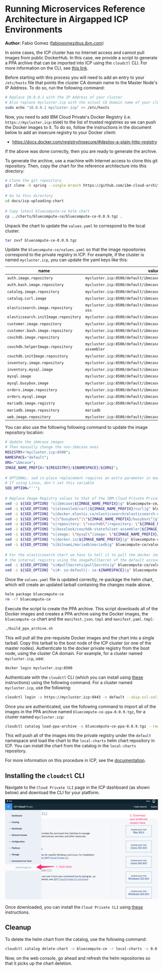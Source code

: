 # Running Microservices Reference Architecture in Airgapped ICP Environments
**Author:** Fabio Gomez (fabiogomez@us.ibm.com)

In some cases, the ICP cluster has no Internet access and cannot pull images from public DockerHub.  In this case, we provide a script to generate a PPA archive that can be imported into ICP using the `cloudctl` CLI.  For more information on the CLI, see [this link](https://www.ibm.com/support/knowledgecenter/en/SSBS6K_2.1.0/manage_cluster/install_cli.html).

Before starting with this process you will need to add an entry to your `/etc/hosts` file that points the cluster CA domain name to the Master Node's IP Address. To do so, run the following command:
```bash
# Replace 10.0.0.1 with the IP Address of your cluster
# Also replace mycluster.icp with the actual CA domain name of your cluster
sudo echo "10.0.0.1 mycluster.icp" >> /etc/hosts
```

Now, you need to add IBM Cloud Private's Docker Registry (i.e. `https://mycluster.icp:8500`) to the list of trusted registries so we can push the Docker images to it. To do so, follow the instructions in the document below to add an insecure registry to your Docker client:
* https://docs.docker.com/registry/insecure/#deploy-a-plain-http-registry

If the above was done correctly, then you are ready to generate the archive.

To generate the archive, use a machine with Internet access to clone this git repository. Then, copy the chart for the reference architecture into this directory:

```bash
# Clone the git repository
git clone -b spring --single-branch https://github.com/ibm-cloud-architecture/refarch-cloudnative-kubernetes

# Go to this directory
cd docs/icp-uploading-chart

# Copy latest bluecompute-ce helm chart
cp ../charts/bluecompute-ce/bluecompute-ce-0.0.9.tgz .
```

Unpack the chart to update the `values.yaml` to correspond to the local cluster.

```bash
tar zxvf bluecompute-ce-0.0.9.tgz
```

Update the `bluecompute-ce/values.yaml` so that the image repositories correspond to the private registry in ICP.  For example, if the cluster is named `mycluster.icp`, you can update the yaml keys like this:

| name                  					| value                                                    							|
|-------------------------------------------|-----------------------------------------------------------------------------------|
| `auth.image.repository` 					| `mycluster.icp:8500/default/ibmcase/bluecompute-auth` 							|
| `auth.bash.image.repository`				| `mycluster.icp:8500/default/ibmcase/bluecompute-bash-curl-ssl` 					|
| `catalog.image.repository` 				| `mycluster.icp:8500/default/ibmcase/bluecompute-catalog` 							|
| `catalog.curl.image` 						| `mycluster.icp:8500/default/ibmcase/curl` 										|
| `elasticsearch.image.repository` 			| `mycluster.icp:8500/default/ibmcase/elasticsearch/elasticsearch-oss` 				|
| `elasticsearch.initImage.repository` 		| `mycluster.icp:8500/default/ibmcase/busybox` 										|
| `customer.image.repository` 				| `mycluster.icp:8500/default/ibmcase/bluecompute-customer` 						|
| `customer.bash.image.repository` 			| `mycluster.icp:8500/default/ibmcase/bluecompute-bash-curl-ssl` 					|
| `couchdb.image.repository` 				| `mycluster.icp:8500/default/ibmcase/couchdb` 										|
| `couchdb.helperImage.repository`		 	| `mycluster.icp:8500/default/ibmcase/couchdb-statefulset-assembler` 				|
| `couchdb.initImage.repository`		 	| `mycluster.icp:8500/default/ibmcase/busybox`						 				|
| `inventory.image.repository` 				| `mycluster.icp:8500/default/ibmcase/bluecompute-inventory` 						|
| `inventory.mysql.image` 					| `mycluster.icp:8500/default/ibmcase/mysql` 										|
| `mysql.image` 							| `mycluster.icp:8500/default/ibmcase/mysql` 										|
| `mysql.busybox.image` 					| `mycluster.icp:8500/default/ibmcase/busybox` 										|
| `orders.image.repository` 				| `mycluster.icp:8500/default/ibmcase/bluecompute-orders` 							|
| `orders.mysql.image` 						| `mycluster.icp:8500/default/ibmcase/mysql` 										|
| `mariadb.image.registry`	 				| `mycluster.icp:8500/default/ibmcase` 												|
| `mariadb.image.repository` 				| `mariadb` 																		|
| `web.image.repository` 					| `mycluster.icp:8500/default/ibmcase/bluecompute-web` 								|

You can also use the following following command to update the image repository location:
```bash
# Update the ibmcase images
# Then manually change the non-ibmcase ones
REGISTRY="mycluster.icp:8500";
NAMESPACE="default";
ORG="ibmcase";
IMAGE_NAME_PREFIX="${REGISTRY}/${NAMESPACE}/${ORG}";

# OPTIONAL: sed in-place replacement requires an extra parameter in macOS
# If using Linux, don't set this variable
SED_OPTION="''";

# Replace Image Registry values to that of the IBM Cloud Private Private Registry
sed -i ${SED_OPTION} "s|ibmcase|${IMAGE_NAME_PREFIX}|g" bluecompute-ce/values.yaml;
sed -i ${SED_OPTION} "s|alexeiled/curl|${IMAGE_NAME_PREFIX}/curl|g" bluecompute-ce/values.yaml;
sed -i ${SED_OPTION} "s|docker.elastic.co/elasticsearch/elasticsearch-oss|${IMAGE_NAME_PREFIX}/elasticsearch|g" bluecompute-ce/values.yaml;
sed -i ${SED_OPTION} "s|\"busybox\"|\"${IMAGE_NAME_PREFIX}/busybox\"|g" bluecompute-ce/values.yaml;
sed -i ${SED_OPTION} "s|repository: \"couchdb\"|repository: \"${IMAGE_NAME_PREFIX}/couchdb\"|g" bluecompute-ce/values.yaml;
sed -i ${SED_OPTION} "s|kocolosk/couchdb-statefulset-assembler|${IMAGE_NAME_PREFIX}/couchdb-statefulset-assembler|g" bluecompute-ce/values.yaml;
sed -i ${SED_OPTION} "s|image: \"mysql\"|image: \"${IMAGE_NAME_PREFIX}/mysql\"|g" bluecompute-ce/values.yaml;
sed -i ${SED_OPTION} "s|docker.io|${IMAGE_NAME_PREFIX}|g" bluecompute-ce/values.yaml;
sed -i ${SED_OPTION} "s|bitnami/mariadb|mariadb|g" bluecompute-ce/values.yaml;

# For the elasticsearch chart we have to tell it to pull the docker images from
# the internal registry using the imagePullSecret of the default account
sed -i ${SED_OPTION} "s|#pullSecrets|pullSecrets|g" bluecompute-ce/values.yaml;
sed -i ${SED_OPTION} "s|#- sa-default|- sa-${NAMESPACE}|g" bluecompute-ce/values.yaml;
```

Once the `values.yaml` file is updated correctly, re-package the helm chart, which will create an updated tarball containing the changes made above.

```bash
helm package bluecompute-ce
rm -rf bluecompute-ce
```

Execute the script to create the PPA archive. This script downloads all of the Docker images and creates a PPA archive using the Docker images, the `bluecompute-ce` chart and the `manifest.json.tmpl` and `manifest.yaml.tmpl`:

```bash
./build_ppa_archive.sh
```

This will pull all the pre-requisite Docker images and the chart into a single tarball.  Copy this tarball to the boot node of the ICP cluster (or one of the master nodes).  Authenticate to the docker private registry from the boot node, using the cluster CA domain.  For example, for a cluster named `mycluster.icp`, use:

```bash
docker login mycluster.icp:8500
```

Authenticate with the `cloudctl` CLI (which you can install using [these](#installing-the-bx-pr-cli) instructions) using the following command.  For a cluster named `mycluster.icp`, use the following:

```bash
cloudctl login -a https://mycluster.icp:8443 -n default --skip-ssl-validation
```

Once you are authenticated, use the following command to import all of the images in the PPA archive named `bluecompute-ce-ppa-0.0.9.tgz`, for a cluster named `mycluster.icp`:

```bash
cloudctl catalog load-ppa-archive -a bluecompute-ce-ppa-0.0.9.tgz --registry mycluster.icp:8500
```

This will push all of the images into the private registry under the `default` namespace and load the chart to the `local-charts` helm chart repository in ICP.  You can install the chart from the catalog in the `local-charts` repository.

For more information on this procedure in ICP, see the [documentation](https://www.ibm.com/support/knowledgecenter/en/SSBS6K_2.1.0/app_center/add_package_offline.html).

## Installing the `cloudctl` CLI
Navigate to the `Cloud Private CLI` page in the ICP dashboard (as shown below) and download the CLI for your platform.

![cloudctl cli install instructions](imgs/bx_pr_cli.png?raw=true)

Once downloaded, you can install the `Cloud Private CLI` using [these](https://www.ibm.com/support/knowledgecenter/SSBS6K_2.1.0/manage_cluster/install_cli.html) instructions.

## Cleanup
To delete the helm chart from the catalog, use the following command:
```bash
cloudctl catalog delete-chart -n bluecompute-ce -r local-charts -v 0.0.9
```

Now, on the web console, go ahead and refresh the helm repositories so that it picks up the chart deletion.